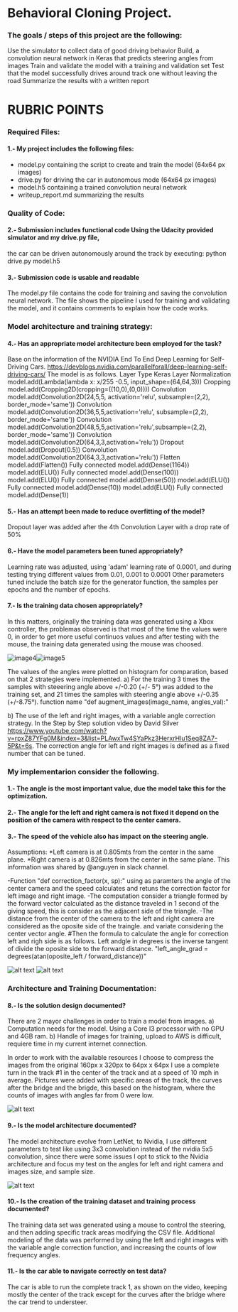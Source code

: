 # Behavioral Cloning Project.
### The goals / steps of this project are the following:

Use the simulator to collect data of good driving behavior
Build, a convolution neural network in Keras that predicts steering angles from images
Train and validate the model with a training and validation set
Test that the model successfully drives around track one without leaving the road
Summarize the results with a written report


[//]: # (Image References)

[image1]: ./images/3cams_1.jpg "Cameras"
[image2]: ./images/angulos_1.png "Angles"
[image3]: ./images/cams.jpg "Cameras view"
[image4]: ./images/hist_orig.jpg "Histogram Xbox controller"
[image5]: ./images/histograma_2.jpg "Histograma training data"
[image6]: ./images/nvidia1.png "Nvidia Architecture"

# RUBRIC POINTS
### Required Files:
#### 1.- My project includes the following files:
* model.py containing the script to create and train the model (64x64 px images)
* drive.py for driving the car in autonomous mode (64x64 px images)
* model.h5 containing a trained convolution neural network
* writeup_report.md summarizing the results

### Quality of Code:
#### 2.- Submission includes functional code Using the Udacity provided simulator and my drive.py file, 
the car can be driven autonomously around the track by executing:
python drive.py model.h5

#### 3.- Submission code is usable and readable
The model.py file contains the code for training and saving the convolution neural network. 
The file shows the pipeline I used for training and validating the model, and it contains comments 
to explain how the code works.

### Model architecture and training strategy:
#### 4.- Has an appropriate model architecture been employed for the task?
Base on the information of the NVIDIA End To End Deep Learning for Self-Driving Cars.
  https://devblogs.nvidia.com/parallelforall/deep-learning-self-driving-cars/
The model is as follows.
Layer Type	      Keras Layer
Normalization	    model.add(Lambda(lambda x: x/255 -0.5, input_shape=(64,64,3)))
Cropping	        model.add(Cropping2D(cropping=((10,0),(0,0))))
Convolution	      model.add(Convolution2D(24,5,5, activation='relu', subsample=(2,2), border_mode='same'))
Convolution	      model.add(Convolution2D(36,5,5,activation='relu', subsample=(2,2), border_mode='same'))
Convolution	      model.add(Convolution2D(48,5,5,activation='relu',subsample=(2,2), border_mode='same'))
Convolution	      model.add(Convolution2D(64,3,3,activation='relu'))
Dropout	          model.add(Dropout(0.5))
Convolution	      model.add(Convolution2D(64,3,3,activation='relu'))
Flatten	          model.add(Flatten())
Fully connected	  model.add(Dense(1164))
	                model.add(ELU())
Fully connected	  model.add(Dense(100))
	                model.add(ELU())
Fully connected	  model.add(Dense(50))
	                model.add(ELU())
Fully connected	  model.add(Dense(10))
	                model.add(ELU())
Fully connected	  model.add(Dense(1))

#### 5.- Has an attempt been made to reduce overfitting of the model?
Dropout layer was added after the 4th Convolution Layer with a drop rate of 50%

#### 6.- Have the model parameters been tuned appropriately?
Learning rate was adjusted, using 'adam' learning rate of 0.0001, and during testing trying different values from 0.01, 0.001 to 0.0001 
Other parameters tuned include the batch size for the generator function, the samples per epochs and the number of epochs. 

#### 7.- Is the training data chosen appropriately?
In this matters, originally the training data was generated using a Xbox controller, the problemas observed is that most of the time the values were 0, in order to get more useful continuos values and after testing with the mouse, the training data generated using the mouse was choosed.

![image4]![image5]


The values of the angles were plotted on histogram for comparation, based on that 2 strategies were implemented.
a) For the training 3 times the samples with steeering angle above +/-0.20 (+/- 5°) was added to the training set, and 21 times the samples with steering angle above +/-0.35 (+/-8.75°).
function name "def augment_images(image_name, angles_val):"


b) The use of the left and right images, with a variable angle correction strategy.
In the Step by Step solution video by David Silver https://www.youtube.com/watch?v=rpxZ87YFg0M&index=3&list=PLAwxTw4SYaPkz3HerxrHlu1Seq8ZA7-5P&t=6s.
The correction angle for left and right images is defined as a fixed number that can be tuned.

### My implementarion consider the following.
#### 1.- The angle is the most important value, due the model take this for the optimization.
#### 2.- The angle for the left and right camera is not fixed it depend on the position of the camera with respect to the center camera.
#### 3.- The speed of the vehicle also has impact on the steering angle.
Assumptions:
*Left camera is at 0.805mts from the center in the same plane.
*Right camera is at 0.826mts from the center in the same plane.
This information was shared by @anguyen in slack channel.

-Function "def correction_factor(x, sp):"  using as paramters the angle of the center camera and the speed calculates and retuns  the correction factor for left image and right image.
-The computation consider a triangle formed by the forward vector calculated as the distance traveled in 1 second of the giving speed, this is consider as the adjacent side of the triangle.
-The distance from the center of the camera to the left and right camera are considered as the oposite side of the traingle. and variate considering the center vector angle.
#Then the formula to calculate the angle for correction left and righ side is as follows.
Left andgle in degrees is the inverse tangent of divide the oposite side to the forward distance.
"left_angle_grad = degrees(atan(oposite_left / forward_distance))"

![alt text][image3]
![alt text][image2]


### Architecture and Training Documentation:
#### 8.- Is the solution design documented?
There are 2 mayor challenges in order to train a model from images.
a) Computation needs for the model. Using a Core I3 processor with no GPU and 4GB ram.
b) Handle of images for training, upload to AWS is difficult, requiere time in my current internet connection.

In order to work with the available resources I choose to compress the images from the original 160px x 320px to 64px x 64px
I use a complete turn in the track #1 in the center of the track and at a speed of 10 mph in average.
Pictures were added with specific areas of the track, the curves after the bridge and the brigde, this based on the histogram, where the counts of images with angles far from 0 were low.

![alt text][image1]

#### 9.- Is the model architecture documented?
The model architecture evolve from LetNet, to Nvidia, I use different parameters to test like using 3x3 convolution instead of the nvidia 5x5 convolution, since there were some issues I opt to stick to the Nvidia architecture and focus my test on the angles for left and right camera and images size, and sample size.  


![alt text][image6]

#### 10.- Is the creation of the training dataset and training process documented?
The training data set was generated using a mouse to control the steering, and then adding specific track areas modifying the CSV file.
Additional modeling of the data was performed by using the left and right images with the variable angle correction function, and increasing the counts of low frequency angles.

#### 11.- Is the car able to navigate correctly on test data?
The car is able to run the complete track 1, as shown on the video, keeping mostly the center of the track except for the curves after the bridge where the car trend to understeer.
